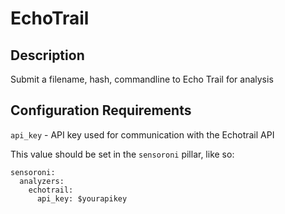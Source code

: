 # EchoTrail


## Description
Submit a filename, hash, commandline to Echo Trail for analysis

## Configuration Requirements
``api_key`` - API key used for communication with the Echotrail API

This value should be set in the ``sensoroni`` pillar, like so:

```
sensoroni:
  analyzers:
    echotrail:
      api_key: $yourapikey
```